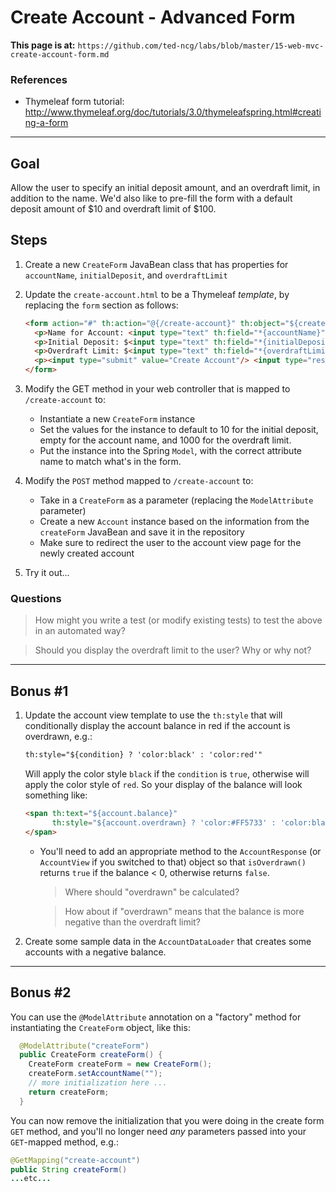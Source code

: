# Create Account - Advanced Form

**This page is at:** `https://github.com/ted-ncg/labs/blob/master/15-web-mvc-create-account-form.md`

### References

* Thymeleaf form tutorial: http://www.thymeleaf.org/doc/tutorials/3.0/thymeleafspring.html#creating-a-form

----

## Goal

Allow the user to specify an initial deposit amount, and an overdraft limit, in addition to the name. We'd also like to pre-fill the form with a default deposit amount of $10 and overdraft limit of $100.

## Steps

1. Create a new `CreateForm` JavaBean class that has properties for `accountName`, `initialDeposit`, and `overdraftLimit`

1. Update the `create-account.html` to be a Thymeleaf *template*, by replacing the `form` section as follows:

   ```html
   <form action="#" th:action="@{/create-account}" th:object="${createForm}" method="post">
     <p>Name for Account: <input type="text" th:field="*{accountName}"/></p>
     <p>Initial Deposit: $<input type="text" th:field="*{initialDeposit}"/></p>
     <p>Overdraft Limit: $<input type="text" th:field="*{overdraftLimit}"/></p>
     <p><input type="submit" value="Create Account"/> <input type="reset" value="Clear"/></p>
   </form>
   ```

1. Modify the GET method in your web controller that is mapped to `/create-account` to:
   * Instantiate a new `CreateForm` instance
   * Set the values for the instance to default to 10 for the initial deposit, empty for the account name, and 1000 for the overdraft limit.
   * Put the instance into the Spring `Model`, with the correct attribute name to match what's in the form.
   
1. Modify the `POST` method mapped to `/create-account` to:
   * Take in a `CreateForm` as a parameter (replacing the `ModelAttribute` parameter)
   * Create a new `Account` instance based on the information from the `createForm` JavaBean and save it in the repository
   * Make sure to redirect the user to the account view page for the newly created account

1. Try it out...

### Questions

> How might you write a test (or modify existing tests) to test the above in an automated way?

> Should you display the overdraft limit to the user? Why or why not?

----

## Bonus #1


1. Update the account view template to use the `th:style` that will conditionally display the account balance in red if the account is overdrawn, e.g.:

   ```html
   th:style="${condition} ? 'color:black' : 'color:red'"
   ``` 

   Will apply the color style `black` if the `condition` is `true`, otherwise will apply the color style of `red`. So your display of the balance will look something like:

   ```html
   <span th:text="${account.balance}"
         th:style="${account.overdrawn} ? 'color:#FF5733' : 'color:black' ">99
   </span>
   ```

   * You'll need to add an appropriate method to the `AccountResponse` (or `AccountView` if you switched to that) object so that `isOverdrawn()` returns `true` if the balance < 0, otherwise returns `false`. 
   
     > Where should "overdrawn" be calculated?
     
     > How about if "overdrawn" means that the balance is more negative than the overdraft limit?

1. Create some sample data in the `AccountDataLoader` that creates some accounts with a negative balance.

----

## Bonus #2

You can use the `@ModelAttribute` annotation on a "factory" method for instantiating the `CreateForm` object, like this:

  ```java
    @ModelAttribute("createForm")
    public CreateForm createForm() {
      CreateForm createForm = new CreateForm();
      createForm.setAccountName("");
      // more initialization here ...
      return createForm;
    }
  ```

You can now remove the initialization that you were doing in the create form `GET` method, and you'll no longer need *any* parameters passed into your `GET`-mapped method, e.g.:

  ```java
  @GetMapping("create-account")
  public String createForm()
  ...etc...
  ```
